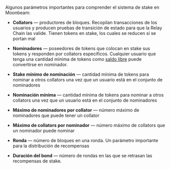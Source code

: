 Algunos parámetros importantes para comprender el sistema de stake en Moonbeam:

 - **Collators** — productores de bloques. Recopilan transacciones de los usuarios y producen pruebas de transición de estado para que la Relay Chain las valide. Tienen tokens en stake, los cuales se reducen si se portan mal
 - **Nominadores** — poseedores de tokens que colocan en stake sus tokens y responden por collators específicos. Cualquier usuario que tenga una cantidad mínima de tokens como [saldo libre](https://wiki.polkadot.network/docs/en/learn-accounts#balance-types) puede convertirse en nominador.
 - **Stake mínimo de nominación** — cantidad mínima de tokens para nominar a otros collators  una vez que un usuario está en el conjunto de nominadores
 - **Nominación mínima** — cantidad mínima de tokens para nominar a otros collators  una vez que un usuario está en el conjunto de nominadores
 - **Máximo de nominadores por collator** —  número máximo de nominadores que puede tener un collator
 - **Máximo de collators por nominador** — número máximo de collators que un nominador puede nominar
 - **Ronda** — número de bloques en una ronda. Un parámetro importante para la distribución de recompensas

 - **Duración del bond** —  número de rondas en las que se retrasan las recompensas de stake.

